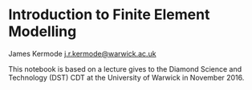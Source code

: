 # Introduction to Finite Element Modelling 

James Kermode <j.r.kermode@warwick.ac.uk>

This notebook is based on a lecture gives to the Diamond Science and Technology (DST) CDT at the University of Warwick in November 2016.

